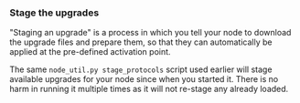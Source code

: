 ### Stage the upgrades
"Staging an upgrade" is a process in which you tell your node to download the upgrade files and prepare them, so that they can automatically be applied at the pre-defined activation point. 

The same ```node_util.py stage_protocols``` script used earlier will stage available upgrades for your node since when you started it.  There is no harm in running it multiple times as it will not re-stage any already loaded.
